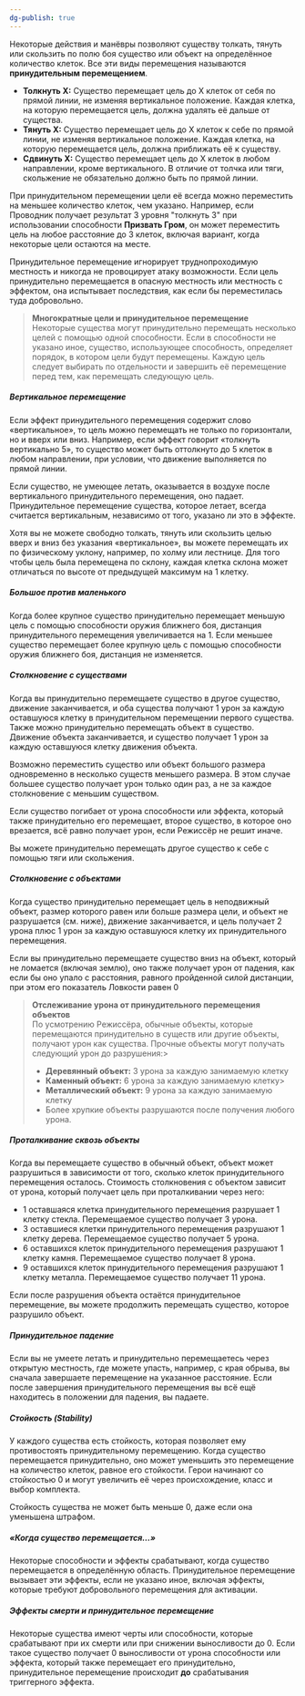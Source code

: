 ```yaml
---
dg-publish: true
---
```

Некоторые действия и манёвры позволяют существу толкать, тянуть или скользить по полю боя существо или объект на определённое количество клеток. Все эти виды перемещения называются **принудительным перемещением**.

- **Толкнуть X:** Существо перемещает цель до X клеток от себя по прямой линии, не изменяя вертикальное положение. Каждая клетка, на которую перемещается цель, должна удалять её дальше от существа.    
- **Тянуть X:** Существо перемещает цель до X клеток к себе по прямой линии, не изменяя вертикальное положение. Каждая клетка, на которую перемещается цель, должна приближать её к существу.    
- **Сдвинуть X:** Существо перемещает цель до X клеток в любом направлении, кроме вертикального. В отличие от толчка или тяги, скольжение не обязательно должно быть по прямой линии.    


При принудительном перемещении цели её всегда можно переместить на меньшее количество клеток, чем указано. Например, если Проводник получает результат 3 уровня "толкнуть 3" при использовании способности **Призвать Гром**, он может переместить цель на любое расстояние до 3 клеток, включая вариант, когда некоторые цели остаются на месте.

Принудительное перемещение игнорирует труднопроходимую местность и никогда не провоцирует атаку возможности. Если цель принудительно перемещается в опасную местность или местность с эффектом, она испытывает последствия, как если бы переместилась туда добровольно.

> **Многократные цели и принудительное перемещение**  
> Некоторые существа могут принудительно перемещать несколько целей с помощью одной способности. Если в способности не указано иное, существо, использующее способность, определяет порядок, в котором цели будут перемещены. Каждую цель следует выбирать по отдельности и завершить её перемещение перед тем, как перемещать следующую цель.

##### Вертикальное перемещение

Если эффект принудительного перемещения содержит слово «вертикальное», то цель можно перемещать не только по горизонтали, но и вверх или вниз. Например, если эффект говорит «толкнуть вертикально 5», то существо может быть оттолкнуто до 5 клеток в любом направлении, при условии, что движение выполняется по прямой линии.

Если существо, не умеющее летать, оказывается в воздухе после вертикального принудительного перемещения, оно падает. Принудительное перемещение существа, которое летает, всегда считается вертикальным, независимо от того, указано ли это в эффекте.

Хотя вы не можете свободно толкать, тянуть или скользить целью вверх и вниз без указания «вертикальное», вы можете перемещать их по физическому уклону, например, по холму или лестнице. Для того чтобы цель была перемещена по склону, каждая клетка склона может отличаться по высоте от предыдущей максимум на 1 клетку.

##### Большое против маленького

Когда более крупное существо принудительно перемещает меньшую цель с помощью способности оружия ближнего боя, дистанция принудительного перемещения увеличивается на 1. Если меньшее существо перемещает более крупную цель с помощью способности оружия ближнего боя, дистанция не изменяется.

##### Столкновение с существами

Когда вы принудительно перемещаете существо в другое существо, движение заканчивается, и оба существа получают 1 урон за каждую оставшуюся клетку в принудительном перемещении первого существа. Также можно принудительно перемещать объект в существо. Движение объекта заканчивается, и существо получает 1 урон за каждую оставшуюся клетку движения объекта.

Возможно переместить существо или объект большого размера одновременно в несколько существ меньшего размера. В этом случае большее существо получает урон только один раз, а не за каждое столкновение с меньшим существом.

Если существо погибает от урона способности или эффекта, который также принудительно его перемещает, второе существо, в которое оно врезается, всё равно получает урон, если Режиссёр не решит иначе.

Вы можете принудительно перемещать другое существо к себе с помощью тяги или скольжения.

##### Столкновение с объектами

Когда существо принудительно перемещает цель в неподвижный объект, размер которого равен или больше размера цели, и объект не разрушается (см. ниже), движение заканчивается, и цель получает 2 урона плюс 1 урон за каждую оставшуюся клетку их принудительного перемещения.

Если вы принудительно перемещаете существо вниз на объект, который не ломается (включая землю), оно также получает урон от падения, как если бы оно упало с расстояния, равного пройденной силой дистанции, при этом его показатель Ловкости равен 0

> **Отслеживание урона от принудительного перемещения объектов**  
> По усмотрению Режиссёра, обычные объекты, которые перемещаются принудительно в существ или другие объекты, получают урон как существа. Прочные объекты могут получать следующий урон до разрушения:> 
> - **Деревянный объект:** 3 урона за каждую занимаемую клетку
> - **Каменный объект:** 6 урона за каждую занимаемую клетку>     
> - **Металлический объект:** 9 урона за каждую занимаемую клетку  
> - Более хрупкие объекты разрушаются после получения любого урона.


##### Проталкивание сквозь объекты

Когда вы перемещаете существо в обычный объект, объект может разрушиться в зависимости от того, сколько клеток принудительного перемещения осталось. Стоимость столкновения с объектом зависит от урона, который получает цель при проталкивании через него:
- 1 оставшаяся клетка принудительного перемещения разрушает 1 клетку стекла. Перемещаемое существо получает 3 урона.    
- 3 оставшиеся клетки принудительного перемещения разрушают 1 клетку дерева. Перемещаемое существо получает 5 урона.    
- 6 оставшихся клеток принудительного перемещения разрушают 1 клетку камня. Перемещаемое существо получает 8 урона.    
- 9 оставшихся клеток принудительного перемещения разрушают 1 клетку металла. Перемещаемое существо получает 11 урона.    

Если после разрушения объекта остаётся принудительное перемещение, вы можете продолжить перемещать существо, которое разрушило объект.

##### Принудительное падение

Если вы не умеете летать и принудительно перемещаетесь через открытую местность, где можете упасть, например, с края обрыва, вы сначала завершаете перемещение на указанное расстояние. Если после завершения принудительного перемещения вы всё ещё находитесь в положении для падения, вы падаете.

##### Стойкость (Stability)

У каждого существа есть стойкость, которая позволяет ему противостоять принудительному перемещению. Когда существо перемещается принудительно, оно может уменьшить это перемещение на количество клеток, равное его стойкости. Герои начинают со стойкостью 0 и могут увеличить её через происхождение, класс и выбор комплекта.

Стойкость существа не может быть меньше 0, даже если она уменьшена штрафом.

##### «Когда существо перемещается…»

Некоторые способности и эффекты срабатывают, когда существо перемещается в определённую область. Принудительное перемещение вызывает эти эффекты, если не указано иное, включая эффекты, которые требуют добровольного перемещения для активации.

##### Эффекты смерти и принудительное перемещение

Некоторые существа имеют черты или способности, которые срабатывают при их смерти или при снижении выносливости до 0. Если такое существо получает 0 выносливости от урона способности или эффекта, который также перемещает его принудительно, принудительное перемещение происходит **до** срабатывания триггерного эффекта.